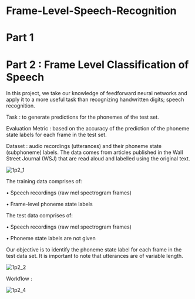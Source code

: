 # Frame-Level-Speech-Recognition

# Part 1


# Part 2 : Frame Level Classification of Speech

In this project, we take our knowledge of feedforward neural networks and apply it to a more useful task than recognizing handwritten digits; speech recognition. 

Task : to generate predictions for the phonemes of the test set. 

Evaluation Metric : based on the accuracy of the prediction of the phoneme state labels for each frame in the test set. 

Dataset : audio recordings (utterances) and their phoneme state (subphoneme) labels. The data comes from articles published in the Wall Street Journal (WSJ) that are read aloud and labelled using the original text. 

![1p2_1](https://user-images.githubusercontent.com/92863991/212860866-51a2caec-b7f1-4c7d-881b-b99fab3a813a.png)

The training data comprises of:

• Speech recordings (raw mel spectrogram frames)

• Frame-level phoneme state labels

The test data comprises of:

• Speech recordings (raw mel spectrogram frames)

• Phoneme state labels are not given

Our objective is to identify the phoneme state label for each frame in the test data set. It is important to note that utterances are of variable length.


![1p2_2](https://user-images.githubusercontent.com/92863991/212860863-96c2707c-54da-4e62-8fd1-3346584f9441.png)

Workflow : 

![1p2_4](https://user-images.githubusercontent.com/92863991/212860876-7f46e9dd-10b5-4a61-97a7-c8e3f541f272.png)
